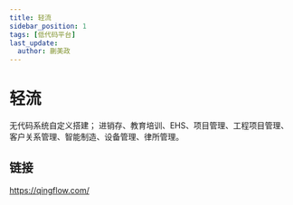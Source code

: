 ```yaml
---
title: 轻流
sidebar_position: 1
tags: [低代码平台]
last_update:
  author: 蒯美政
---
```


# 轻流

无代码系统自定义搭建； 进销存、教育培训、EHS、项目管理、工程项目管理、客户关系管理、智能制造、设备管理、律所管理。

## 链接

https://qingflow.com/

